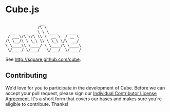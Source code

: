 # Cube.js
                   __
                  /\ \
      ___   __  __\ \ \____    ____
     / ___\/\ \/\ \\ \  __ \  / __ \
    /\ \__/\ \ \_\ \\ \ \_\ \/\  __/
    \ \____\\ \____/ \ \____/\ \____\
     \/____/ \/___/   \/___/  \/____/

See <http://square.github.com/cube>.

## Contributing

We'd love for you to participate in the development of Cube. Before we can accept your pull request, please sign our [Individual Contributor License Agreement](https://spreadsheets.google.com/spreadsheet/viewform?formkey=dDViT2xzUHAwRkI3X3k5Z0lQM091OGc6MQ&ndplr=1). It's a short form that covers our bases and makes sure you're eligible to contribute. Thanks!
